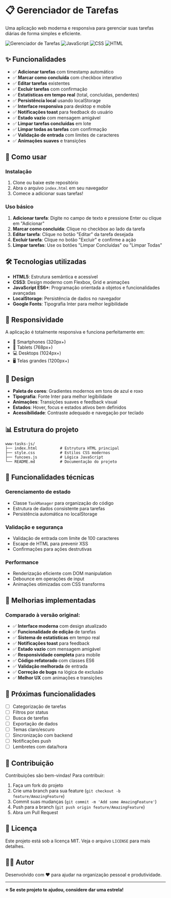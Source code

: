 # 📋 Gerenciador de Tarefas

Uma aplicação web moderna e responsiva para gerenciar suas tarefas diárias de forma simples e eficiente.

![Gerenciador de Tarefas](https://img.shields.io/badge/Status-Concluído-brightgreen)
![JavaScript](https://img.shields.io/badge/JavaScript-ES6+-yellow)
![CSS](https://img.shields.io/badge/CSS3-Modern-blue)
![HTML](https://img.shields.io/badge/HTML5-Semântico-orange)

## ✨ Funcionalidades

- ✅ **Adicionar tarefas** com timestamp automático
- ✅ **Marcar como concluída** com checkbox interativo
- ✅ **Editar tarefas** existentes
- ✅ **Excluir tarefas** com confirmação
- ✅ **Estatísticas em tempo real** (total, concluídas, pendentes)
- ✅ **Persistência local** usando localStorage
- ✅ **Interface responsiva** para desktop e mobile
- ✅ **Notificações toast** para feedback do usuário
- ✅ **Estado vazio** com mensagem amigável
- ✅ **Limpar tarefas concluídas** em lote
- ✅ **Limpar todas as tarefas** com confirmação
- ✅ **Validação de entrada** com limites de caracteres
- ✅ **Animações suaves** e transições

## 🚀 Como usar

### Instalação

1. Clone ou baixe este repositório
2. Abra o arquivo `index.html` em seu navegador
3. Comece a adicionar suas tarefas!

### Uso básico

1. **Adicionar tarefa**: Digite no campo de texto e pressione Enter ou clique em "Adicionar"
2. **Marcar como concluída**: Clique no checkbox ao lado da tarefa
3. **Editar tarefa**: Clique no botão "Editar" da tarefa desejada
4. **Excluir tarefa**: Clique no botão "Excluir" e confirme a ação
5. **Limpar tarefas**: Use os botões "Limpar Concluídas" ou "Limpar Todas"

## 🛠️ Tecnologias utilizadas

- **HTML5**: Estrutura semântica e acessível
- **CSS3**: Design moderno com Flexbox, Grid e animações
- **JavaScript ES6+**: Programação orientada a objetos e funcionalidades avançadas
- **LocalStorage**: Persistência de dados no navegador
- **Google Fonts**: Tipografia Inter para melhor legibilidade

## 📱 Responsividade

A aplicação é totalmente responsiva e funciona perfeitamente em:

- 📱 Smartphones (320px+)
- 📱 Tablets (768px+)
- 💻 Desktops (1024px+)
- 🖥️ Telas grandes (1200px+)

## 🎨 Design

- **Paleta de cores**: Gradientes modernos em tons de azul e roxo
- **Tipografia**: Fonte Inter para melhor legibilidade
- **Animações**: Transições suaves e feedback visual
- **Estados**: Hover, focus e estados ativos bem definidos
- **Acessibilidade**: Contraste adequado e navegação por teclado

## 📊 Estrutura do projeto

```
www-tasks-js/
├── index.html          # Estrutura HTML principal
├── style.css           # Estilos CSS modernos
├── funcoes.js          # Lógica JavaScript
└── README.md           # Documentação do projeto
```

## 🔧 Funcionalidades técnicas

### Gerenciamento de estado
- Classe `TaskManager` para organização do código
- Estrutura de dados consistente para tarefas
- Persistência automática no localStorage

### Validação e segurança
- Validação de entrada com limite de 100 caracteres
- Escape de HTML para prevenir XSS
- Confirmações para ações destrutivas

### Performance
- Renderização eficiente com DOM manipulation
- Debounce em operações de input
- Animações otimizadas com CSS transforms

## 🚀 Melhorias implementadas

### Comparado à versão original:
- ✅ **Interface moderna** com design atualizado
- ✅ **Funcionalidade de edição** de tarefas
- ✅ **Sistema de estatísticas** em tempo real
- ✅ **Notificações toast** para feedback
- ✅ **Estado vazio** com mensagem amigável
- ✅ **Responsividade completa** para mobile
- ✅ **Código refatorado** com classes ES6
- ✅ **Validação melhorada** de entrada
- ✅ **Correção de bugs** na lógica de exclusão
- ✅ **Melhor UX** com animações e transições

## 🔮 Próximas funcionalidades

- [ ] Categorização de tarefas
- [ ] Filtros por status
- [ ] Busca de tarefas
- [ ] Exportação de dados
- [ ] Temas claro/escuro
- [ ] Sincronização com backend
- [ ] Notificações push
- [ ] Lembretes com data/hora

## 🤝 Contribuição

Contribuições são bem-vindas! Para contribuir:

1. Faça um fork do projeto
2. Crie uma branch para sua feature (`git checkout -b feature/AmazingFeature`)
3. Commit suas mudanças (`git commit -m 'Add some AmazingFeature'`)
4. Push para a branch (`git push origin feature/AmazingFeature`)
5. Abra um Pull Request

## 📄 Licença

Este projeto está sob a licença MIT. Veja o arquivo `LICENSE` para mais detalhes.

## 👨‍💻 Autor

Desenvolvido com ❤️ para ajudar na organização pessoal e produtividade.

---

**⭐ Se este projeto te ajudou, considere dar uma estrela!** 